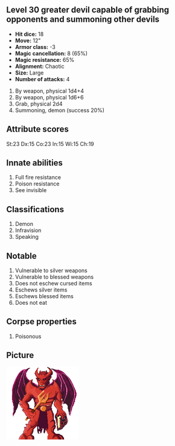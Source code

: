 ## Level 30 greater devil capable of grabbing opponents and summoning other devils

- **Hit dice:** 18
- **Move:** 12"
- **Armor class:** -3
- **Magic cancellation:** 8 (65%)
- **Magic resistance:** 65%
- **Alignment:** Chaotic
- **Size:** Large
- **Number of attacks:** 4
1. By weapon, physical 1d4+4
2. By weapon, physical 1d6+6
3. Grab, physical 2d4
4. Summoning, demon (success 20%)

## Attribute scores

St:23 Dx:15 Co:23 In:15 Wi:15 Ch:19

## Innate abilities

1. Full fire resistance
2. Poison resistance
3. See invisible

## Classifications

1. Demon
2. Infravision
3. Speaking

## Notable

1. Vulnerable to silver weapons
2. Vulnerable to blessed weapons
3. Does not eschew cursed items
4. Eschews silver items
5. Eschews blessed items
6. Does not eat

## Corpse properties

1. Poisonous

## Picture

![Pit fiend](https://github.com/hyvanmielenpelit/GnollHackTileSet/blob/main/Monsters/pit_fiend/pit_fiend.png)
